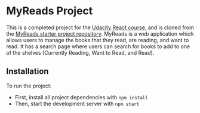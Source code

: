 # MyReads Project

This is a completed project for the [Udacity React course](), and is cloned from the [MyReads starter project repository]().
MyReads is a web application which allows users to manage the books that they read, are reading, and want to read. It has a search page where users can search for books to add to one of the shelves (Currently Reading, Want to Read, and Read).

## Installation

To run the project:

* First, install all project dependencies with `npm install`
* Then, start the development server with `npm start`
